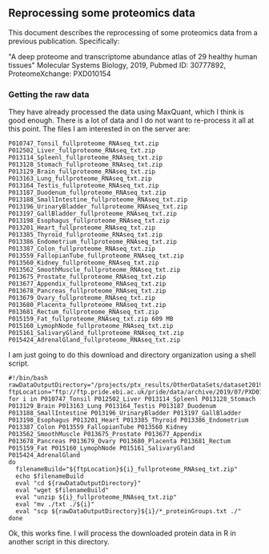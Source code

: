 ## Reprocessing some proteomics data

This document describes the reprocessing of some proteomics data from a previous publication. Specifically:

"A deep proteome and transcriptome abundance atlas of 29 healthy human tissues"
Molecular Systems Biology, 2019, Pubmed ID: 30777892, ProteomeXchange: PXD010154

### Getting the raw data

They have already processed the data using MaxQuant, which I think is good enough. There is a lot of data and I do not want to re-process it all at this point. The files I am interested in on the server are:

```
P010747_Tonsil_fullproteome_RNAseq_txt.zip
P012502_Liver_fullproteome_RNAseq_txt.zip	
P013114_Spleenl_fullproteome_RNAseq_txt.zip	
P013128_Stomach_fullproteome_RNAseq_txt.zip
P013129_Brain_fullproteome_RNAseq_txt.zip	
P013163_Lung_fullproteome_RNAseq_txt.zip	
P013164_Testis_fullproteome_RNAseq_txt.zip	
P013187_Duodenum_fullproteome_RNAseq_txt.zip	
P013188_SmallIntestine_fullproteome_RNAseq_txt.zip	
P013196_UrinaryBladder_fullproteome_RNAseq_txt.zip
P013197_GallBladder_fullproteome_RNAseq_txt.zip	
P013198_Esophagus_fullproteome_RNAseq_txt.zip	
P013201_Heart_fullproteome_RNAseq_txt.zip	
P013385_Thyroid_fullproteome_RNAseq_txt.zip	
P013386_Endometrium_fullproteome_RNAseq_txt.zip	
P013387_Colon_fullproteome_RNAseq_txt.zip	
P013559_FallopianTube_fullproteome_RNAseq_txt.zip	
P013560_Kidney_fullproteome_RNAseq_txt.zip	
P013562_SmoothMuscle_fullproteome_RNAseq_txt.zip
P013675_Prostate_fullproteome_RNAseq_txt.zip
P013677_Appendix_fullproteome_RNAseq_txt.zip	
P013678_Pancreas_fullproteome_RNAseq_txt.zip
P013679_Ovary_fullproteome_RNAseq_txt.zip	
P013680_Placenta_fullproteome_RNAseq_txt.zip	
P013681_Rectum_fullproteome_RNAseq_txt.zip	
P015159_Fat_fullproteome_RNAseq_txt.zip	609 MB
P015160_LymophNode_fullproteome_RNAseq_txt.zip
P015161_SalivaryGland_fullproteome_RNAseq_txt.zip
P015424_AdrenalGland_fullproteome_RNAseq_txt.zip
```

I am just going to do this download and directory organization using a shell script. 



```shell
#!/bin/bash
rawDataOutputDirectory="/projects/ptx_results/OtherDataSets/dataset20190218_normalTissueProteomicsPmid30777892/maxquantResults/"
ftpLocation="ftp://ftp.pride.ebi.ac.uk/pride/data/archive/2019/07/PXD010154/"
for i in P010747_Tonsil P012502_Liver P013114_Spleenl P013128_Stomach P013129_Brain P013163_Lung P013164_Testis P013187_Duodenum P013188_SmallIntestine P013196_UrinaryBladder P013197_GallBladder P013198_Esophagus P013201_Heart P013385_Thyroid P013386_Endometrium P013387_Colon P013559_FallopianTube P013560_Kidney P013562_SmoothMuscle P013675_Prostate P013677_Appendix P013678_Pancreas P013679_Ovary P013680_Placenta P013681_Rectum P015159_Fat P015160_LymophNode P015161_SalivaryGland P015424_AdrenalGland
do
  filenameBuild="${ftpLocation}${i}_fullproteome_RNAseq_txt.zip"
  echo $filenameBuild
  eval "cd ${rawDataOutputDirectory}"
  eval "wget $filenameBuild"
  eval "unzip ${i}_fullproteome_RNAseq_txt.zip"
  eval "mv ./txt ./${i}"
  eval "scp ${rawDataOutputDirectory}${i}/*_proteinGroups.txt ./"
done
```

Ok, this works fine. I will process the downloaded protein data in R in another script in this directory.
